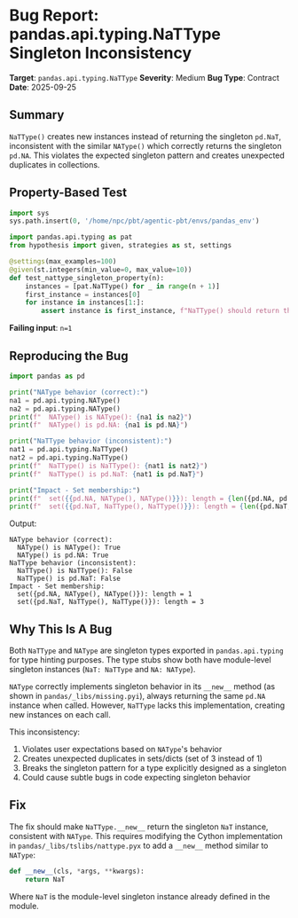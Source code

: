 # Bug Report: pandas.api.typing.NaTType Singleton Inconsistency

**Target**: `pandas.api.typing.NaTType`
**Severity**: Medium
**Bug Type**: Contract
**Date**: 2025-09-25

## Summary

`NaTType()` creates new instances instead of returning the singleton `pd.NaT`, inconsistent with the similar `NAType()` which correctly returns the singleton `pd.NA`. This violates the expected singleton pattern and creates unexpected duplicates in collections.

## Property-Based Test

```python
import sys
sys.path.insert(0, '/home/npc/pbt/agentic-pbt/envs/pandas_env')

import pandas.api.typing as pat
from hypothesis import given, strategies as st, settings

@settings(max_examples=100)
@given(st.integers(min_value=0, max_value=10))
def test_nattype_singleton_property(n):
    instances = [pat.NaTType() for _ in range(n + 1)]
    first_instance = instances[0]
    for instance in instances[1:]:
        assert instance is first_instance, f"NaTType() should return the same singleton instance (consistent with NAType)"
```

**Failing input**: `n=1`

## Reproducing the Bug

```python
import pandas as pd

print("NAType behavior (correct):")
na1 = pd.api.typing.NAType()
na2 = pd.api.typing.NAType()
print(f"  NAType() is NAType(): {na1 is na2}")
print(f"  NAType() is pd.NA: {na1 is pd.NA}")

print("NaTType behavior (inconsistent):")
nat1 = pd.api.typing.NaTType()
nat2 = pd.api.typing.NaTType()
print(f"  NaTType() is NaTType(): {nat1 is nat2}")
print(f"  NaTType() is pd.NaT: {nat1 is pd.NaT}")

print("Impact - Set membership:")
print(f"  set({{pd.NA, NAType(), NAType()}}): length = {len({pd.NA, pd.api.typing.NAType(), pd.api.typing.NAType()})}")
print(f"  set({{pd.NaT, NaTType(), NaTType()}}): length = {len({pd.NaT, pd.api.typing.NaTType(), pd.api.typing.NaTType()})}")
```

Output:
```
NAType behavior (correct):
  NAType() is NAType(): True
  NAType() is pd.NA: True
NaTType behavior (inconsistent):
  NaTType() is NaTType(): False
  NaTType() is pd.NaT: False
Impact - Set membership:
  set({pd.NA, NAType(), NAType()}): length = 1
  set({pd.NaT, NaTType(), NaTType()}): length = 3
```

## Why This Is A Bug

Both `NaTType` and `NAType` are singleton types exported in `pandas.api.typing` for type hinting purposes. The type stubs show both have module-level singleton instances (`NaT: NaTType` and `NA: NAType`).

`NAType` correctly implements singleton behavior in its `__new__` method (as shown in `pandas/_libs/missing.pyi`), always returning the same `pd.NA` instance when called. However, `NaTType` lacks this implementation, creating new instances on each call.

This inconsistency:
1. Violates user expectations based on `NAType`'s behavior
2. Creates unexpected duplicates in sets/dicts (set of 3 instead of 1)
3. Breaks the singleton pattern for a type explicitly designed as a singleton
4. Could cause subtle bugs in code expecting singleton behavior

## Fix

The fix should make `NaTType.__new__` return the singleton `NaT` instance, consistent with `NAType`. This requires modifying the Cython implementation in `pandas/_libs/tslibs/nattype.pyx` to add a `__new__` method similar to `NAType`:

```python
def __new__(cls, *args, **kwargs):
    return NaT
```

Where `NaT` is the module-level singleton instance already defined in the module.